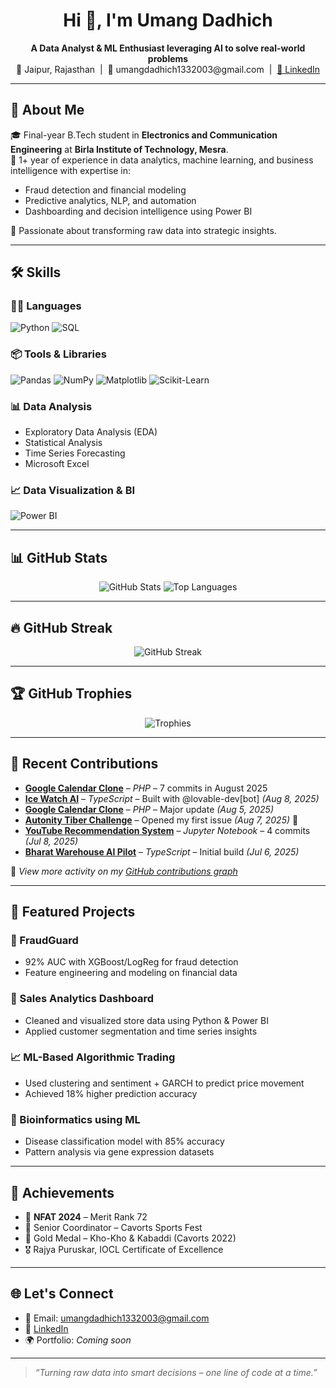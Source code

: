 <h1 align="center">Hi 👋, I'm Umang Dadhich</h1>

<p align="center">
  <b>A Data Analyst & ML Enthusiast leveraging AI to solve real-world problems</b><br>
  📍 Jaipur, Rajasthan &nbsp;|&nbsp; 📧 umangdadhich1332003@gmail.com &nbsp;|&nbsp; <a href="https://www.linkedin.com/in/umangdadhich20/">🔗 LinkedIn</a>
</p>

---

## 🧠 About Me

🎓 Final-year B.Tech student in **Electronics and Communication Engineering** at **Birla Institute of Technology, Mesra**.  
💼 1+ year of experience in data analytics, machine learning, and business intelligence with expertise in:

- Fraud detection and financial modeling  
- Predictive analytics, NLP, and automation  
- Dashboarding and decision intelligence using Power BI  

🚀 Passionate about transforming raw data into strategic insights.

---

## 🛠️ Skills

### 👨‍💻 Languages  
![Python](https://img.shields.io/badge/Python-3776AB?style=for-the-badge&logo=python&logoColor=white)
![SQL](https://img.shields.io/badge/SQL-336791?style=for-the-badge&logo=postgresql&logoColor=white)

### 📦 Tools & Libraries  
![Pandas](https://img.shields.io/badge/Pandas-150458?style=for-the-badge&logo=pandas&logoColor=white)
![NumPy](https://img.shields.io/badge/Numpy-013243?style=for-the-badge&logo=numpy&logoColor=white)
![Matplotlib](https://img.shields.io/badge/Matplotlib-11557C?style=for-the-badge&logo=python&logoColor=white)
![Scikit-Learn](https://img.shields.io/badge/Scikit--Learn-F7931E?style=for-the-badge&logo=scikit-learn&logoColor=white)

### 📊 Data Analysis  
- Exploratory Data Analysis (EDA)  
- Statistical Analysis  
- Time Series Forecasting  
- Microsoft Excel

### 📈 Data Visualization & BI  
![Power BI](https://img.shields.io/badge/PowerBI-F2C811?style=for-the-badge&logo=powerbi&logoColor=black)

---

## 📊 GitHub Stats

<p align="center">
  <img src="https://github-readme-stats.vercel.app/api?username=umang-dadhich&show_icons=true&theme=radical" alt="GitHub Stats" />
  <img src="https://github-readme-stats.vercel.app/api/top-langs/?username=umang-dadhich&layout=compact&theme=radical&hide=html,css&langs_count=6" alt="Top Languages" />
</p>

---

## 🔥 GitHub Streak

<p align="center">
  <img src="https://streak-stats.demolab.com?user=umang-dadhich&theme=radical&hide_border=false" alt="GitHub Streak" />
</p>

---

## 🏆 GitHub Trophies

<p align="center">
  <img src="https://github-profile-trophy.vercel.app/?username=umang-dadhich&theme=radical&no-frame=true&row=1&column=7" alt="Trophies" />
</p>

---

## 🚀 Recent Contributions

- **[Google Calendar Clone](https://github.com/umang-dadhich/Google-Calendar-Clone)** – *PHP* – 7 commits in August 2025  
- **[Ice Watch AI](https://github.com/umang-dadhich/ice-watch-ai)** – *TypeScript* – Built with @lovable-dev[bot] *(Aug 8, 2025)*  
- **[Google Calendar Clone](https://github.com/umang-dadhich/Google-Calendar-Clone)** – *PHP* – Major update *(Aug 5, 2025)*  
- **[Autonity Tiber Challenge](https://github.com/autonity/tiber-challenge)** – Opened my first issue *(Aug 7, 2025)* 🎉  
- **[YouTube Recommendation System](https://github.com/umang-dadhich/Youtube-Recommendation-System)** – *Jupyter Notebook* – 4 commits *(Jul 8, 2025)*  
- **[Bharat Warehouse AI Pilot](https://github.com/umang-dadhich/bharat-warehouse-ai-pilot)** – *TypeScript* – Initial build *(Jul 6, 2025)*  

📌 *View more activity on my [GitHub contributions graph](https://github.com/umang-dadhich)*

---

## 🚀 Featured Projects

### 🔐 FraudGuard  
- 92% AUC with XGBoost/LogReg for fraud detection  
- Feature engineering and modeling on financial data

### 🛒 Sales Analytics Dashboard  
- Cleaned and visualized store data using Python & Power BI  
- Applied customer segmentation and time series insights

### 📈 ML-Based Algorithmic Trading  
- Used clustering and sentiment + GARCH to predict price movement  
- Achieved 18% higher prediction accuracy

### 🧬 Bioinformatics using ML  
- Disease classification model with 85% accuracy  
- Pattern analysis via gene expression datasets

---

## 🏅 Achievements

- 🥇 **NFAT 2024** – Merit Rank 72  
- 🎯 Senior Coordinator – Cavorts Sports Fest  
- 🏅 Gold Medal – Kho-Kho & Kabaddi (Cavorts 2022)  
- 🎖️ Rajya Puruskar, IOCL Certificate of Excellence  

---

## 🌐 Let's Connect

- 📧 Email: umangdadhich1332003@gmail.com  
- 💼 [LinkedIn](https://www.linkedin.com/in/umangdadhich)  
- 🌍 Portfolio: *Coming soon*

---

> _“Turning raw data into smart decisions – one line of code at a time.”_
